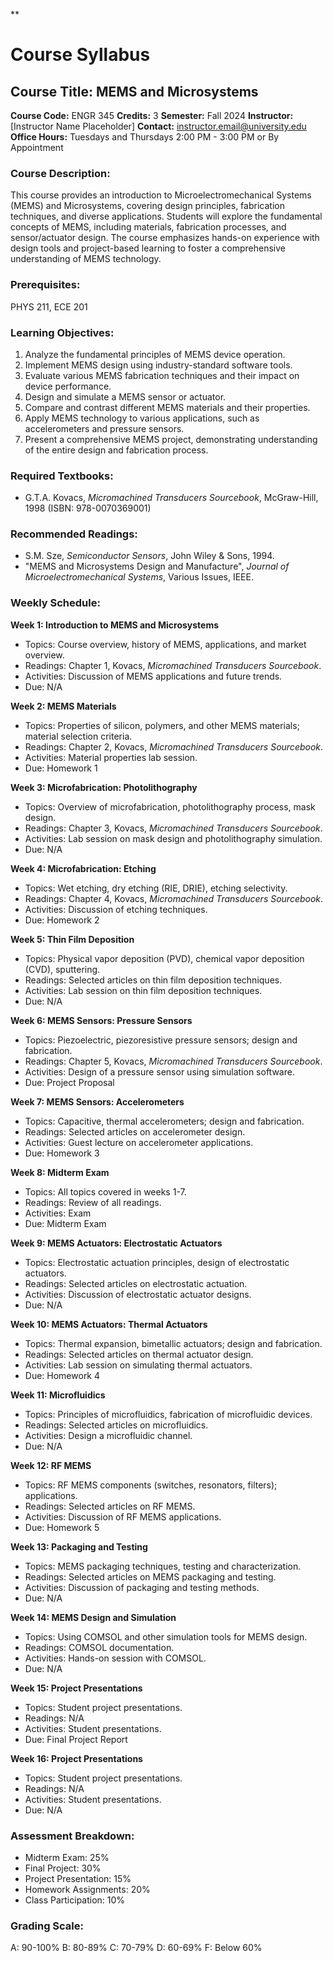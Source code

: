 **
# Course Syllabus
## Course Title: MEMS and Microsystems
**Course Code:** ENGR 345
**Credits:** 3
**Semester:** Fall 2024
**Instructor:** [Instructor Name Placeholder]
**Contact:** instructor.email@university.edu
**Office Hours:** Tuesdays and Thursdays 2:00 PM - 3:00 PM or By Appointment

### Course Description:
This course provides an introduction to Microelectromechanical Systems (MEMS) and Microsystems, covering design principles, fabrication techniques, and diverse applications. Students will explore the fundamental concepts of MEMS, including materials, fabrication processes, and sensor/actuator design. The course emphasizes hands-on experience with design tools and project-based learning to foster a comprehensive understanding of MEMS technology.

### Prerequisites:
PHYS 211, ECE 201

### Learning Objectives:
1.  Analyze the fundamental principles of MEMS device operation.
2.  Implement MEMS design using industry-standard software tools.
3.  Evaluate various MEMS fabrication techniques and their impact on device performance.
4.  Design and simulate a MEMS sensor or actuator.
5.  Compare and contrast different MEMS materials and their properties.
6.  Apply MEMS technology to various applications, such as accelerometers and pressure sensors.
7.  Present a comprehensive MEMS project, demonstrating understanding of the entire design and fabrication process.

### Required Textbooks:
-  G.T.A. Kovacs, *Micromachined Transducers Sourcebook*, McGraw-Hill, 1998 (ISBN: 978-0070369001)

### Recommended Readings:
-  S.M. Sze, *Semiconductor Sensors*, John Wiley & Sons, 1994.
-  "MEMS and Microsystems Design and Manufacture", *Journal of Microelectromechanical Systems*, Various Issues, IEEE.

### Weekly Schedule:
**Week 1: Introduction to MEMS and Microsystems**
- Topics: Course overview, history of MEMS, applications, and market overview.
- Readings: Chapter 1, Kovacs, *Micromachined Transducers Sourcebook*.
- Activities: Discussion of MEMS applications and future trends.
- Due: N/A

**Week 2: MEMS Materials**
- Topics: Properties of silicon, polymers, and other MEMS materials; material selection criteria.
- Readings: Chapter 2, Kovacs, *Micromachined Transducers Sourcebook*.
- Activities: Material properties lab session.
- Due: Homework 1

**Week 3: Microfabrication: Photolithography**
- Topics: Overview of microfabrication, photolithography process, mask design.
- Readings: Chapter 3, Kovacs, *Micromachined Transducers Sourcebook*.
- Activities: Lab session on mask design and photolithography simulation.
- Due: N/A

**Week 4: Microfabrication: Etching**
- Topics: Wet etching, dry etching (RIE, DRIE), etching selectivity.
- Readings: Chapter 4, Kovacs, *Micromachined Transducers Sourcebook*.
- Activities: Discussion of etching techniques.
- Due: Homework 2

**Week 5: Thin Film Deposition**
- Topics: Physical vapor deposition (PVD), chemical vapor deposition (CVD), sputtering.
- Readings: Selected articles on thin film deposition techniques.
- Activities: Lab session on thin film deposition techniques.
- Due: N/A

**Week 6: MEMS Sensors: Pressure Sensors**
- Topics: Piezoelectric, piezoresistive pressure sensors; design and fabrication.
- Readings: Chapter 5, Kovacs, *Micromachined Transducers Sourcebook*.
- Activities: Design of a pressure sensor using simulation software.
- Due: Project Proposal

**Week 7: MEMS Sensors: Accelerometers**
- Topics: Capacitive, thermal accelerometers; design and fabrication.
- Readings: Selected articles on accelerometer design.
- Activities: Guest lecture on accelerometer applications.
- Due: Homework 3

**Week 8: Midterm Exam**
- Topics: All topics covered in weeks 1-7.
- Readings: Review of all readings.
- Activities: Exam
- Due: Midterm Exam

**Week 9: MEMS Actuators: Electrostatic Actuators**
- Topics: Electrostatic actuation principles, design of electrostatic actuators.
- Readings: Selected articles on electrostatic actuation.
- Activities: Discussion of electrostatic actuator designs.
- Due: N/A

**Week 10: MEMS Actuators: Thermal Actuators**
- Topics: Thermal expansion, bimetallic actuators; design and fabrication.
- Readings: Selected articles on thermal actuator design.
- Activities: Lab session on simulating thermal actuators.
- Due: Homework 4

**Week 11: Microfluidics**
- Topics: Principles of microfluidics, fabrication of microfluidic devices.
- Readings: Selected articles on microfluidics.
- Activities: Design a microfluidic channel.
- Due: N/A

**Week 12: RF MEMS**
- Topics: RF MEMS components (switches, resonators, filters); applications.
- Readings: Selected articles on RF MEMS.
- Activities: Discussion of RF MEMS applications.
- Due: Homework 5

**Week 13: Packaging and Testing**
- Topics: MEMS packaging techniques, testing and characterization.
- Readings: Selected articles on MEMS packaging and testing.
- Activities: Discussion of packaging and testing methods.
- Due: N/A

**Week 14: MEMS Design and Simulation**
- Topics: Using COMSOL and other simulation tools for MEMS design.
- Readings: COMSOL documentation.
- Activities: Hands-on session with COMSOL.
- Due: N/A

**Week 15: Project Presentations**
- Topics: Student project presentations.
- Readings: N/A
- Activities: Student presentations.
- Due: Final Project Report

**Week 16: Project Presentations**
- Topics: Student project presentations.
- Readings: N/A
- Activities: Student presentations.
- Due: N/A

### Assessment Breakdown:
-   Midterm Exam: 25%
-   Final Project: 30%
-   Project Presentation: 15%
-   Homework Assignments: 20%
-   Class Participation: 10%

### Grading Scale:
A: 90-100%
B: 80-89%
C: 70-79%
D: 60-69%
F: Below 60%
